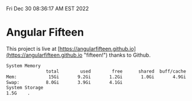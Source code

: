 Fri Dec 30 08:36:17 AM EST 2022

# Angular Fifteen


This project is live at [https://angularfifteen.github.io](https://angularfifteen.github.io "fifteen!") thanks to Github.

```bash
System Memory
               total        used        free      shared  buff/cache   available
Mem:            15Gi       9.2Gi       1.2Gi       1.0Gi       4.9Gi       4.7Gi
Swap:          8.0Gi       3.9Gi       4.1Gi
System Storage
1.5G	.

